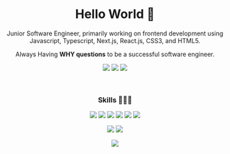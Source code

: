 <div align="center">
  
<h1>Hello World 🐥 </h1>
<p>
   Junior Software Engineer, primarily working on frontend development using Javascript, Typescript, Next.js, React.js, CSS3, and HTML5.
</p>
<p>
   Always Having <strong>WHY questions</strong> to be a successful software engineer.
</p>

<p>
<a href="https://hjk329.github.io" target="_blank"><img src="https://img.shields.io/badge/Blog-0095D5?style=flat-square&logo=GitHub&logoColor=white"/></a>
<a href="mailto:dev.hjk329@gmail.com" target="_blank"><img src="https://img.shields.io/badge/dev.hjk329@gmail.com-EA4335?style=flat-square&logo=Gmail&logoColor=white"/></a>
<a href="https://www.linkedin.com/in/hyungji-kim-3998b8195" target="_blank"><img src="https://img.shields.io/badge/LinkedIn-0A66C2?style=flat-square&logo=LinkedIn&logoColor=white"/></a>
<p/>
  

<br>

<!-- <img align="left" src="https://github-readme-stats.vercel.app/api/top-langs/?username=hjk329&theme=dracula&"/>
 -->


### Skills 🏄🏻‍♀️
<p>
  <img src="https://img.shields.io/badge/Javascript-F7DF1E?style=flat-square&logo=Javascript&logoColor=white"/>
  <img src="https://img.shields.io/badge/Typescript-3178C6?style=flat-square&logo=Typescript&logoColor=black"/>
  <img src="https://img.shields.io/badge/React-61DAFB?style=flat-square&logo=React&logoColor=black"/>
  <img src="https://img.shields.io/badge/Next.js-000000?style=flat-square&logo=Next.js&logoColor=white"/>
  <img src="https://img.shields.io/badge/CSS3-1572B6?style=flat-square&logo=CSS3&logoColor=white"/>
  <img src="https://img.shields.io/badge/HTML5-E34F26?style=flat-square&logo=HTML5&logoColor=white"/>
</p>
<p>
  <img src="https://img.shields.io/badge/AWS Fargate-FF9900?style=flat-square&logo=AWS Fargate&logoColor=white"/>
  <img src="https://img.shields.io/badge/Github Actions-2088FF?style=flat-square&logo=Github Actions&logoColor=white"/>
</p>

<a href="https://hits.seeyoufarm.com"><img src="https://hits.seeyoufarm.com/api/count/incr/badge.svg?url=https%3A%2F%2Fgithub.com%2Fhjk329%2Fhjk329&count_bg=%230B0B0B&title_bg=%23090909&icon=&icon_color=%23E7E7E7&title=hits&edge_flat=false"/></a>

 
</div>


